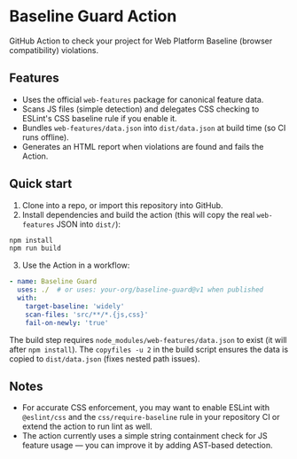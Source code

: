 
# Baseline Guard Action

GitHub Action to check your project for Web Platform Baseline (browser compatibility) violations.

## Features
- Uses the official `web-features` package for canonical feature data.
- Scans JS files (simple detection) and delegates CSS checking to ESLint's CSS baseline rule if you enable it.
- Bundles `web-features/data.json` into `dist/data.json` at build time (so CI runs offline).
- Generates an HTML report when violations are found and fails the Action.

## Quick start

1. Clone into a repo, or import this repository into GitHub.
2. Install dependencies and build the action (this will copy the real `web-features` JSON into `dist/`):

```bash
npm install
npm run build
```

3. Use the Action in a workflow:

```yaml
- name: Baseline Guard
  uses: ./  # or uses: your-org/baseline-guard@v1 when published
  with:
    target-baseline: 'widely'
    scan-files: 'src/**/*.{js,css}'
    fail-on-newly: 'true'
```

The build step requires `node_modules/web-features/data.json` to exist (it will after `npm install`). The `copyfiles -u 2` in the build script ensures the data is copied to `dist/data.json` (fixes nested path issues).

## Notes
- For accurate CSS enforcement, you may want to enable ESLint with `@eslint/css` and the `css/require-baseline` rule in your repository CI or extend the action to run lint as well.
- The action currently uses a simple string containment check for JS feature usage — you can improve it by adding AST-based detection.


